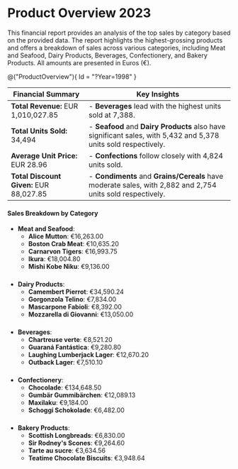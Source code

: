 <style>
    .markdown-body .layout-area:has(.product-overview) {
        margin-bottom: 20px;
    }
</style>

# Product Overview 2023

This financial report provides an analysis of the top sales by category based on the provided data. The report highlights the highest-grossing products and offers a breakdown of sales across various categories, including Meat and Seafood, Dairy Products, Beverages, Confectionery, and Bakery Products. All amounts are presented in Euros (€).

@("ProductOverview"){ Id = "?Year=1998" }

| **Financial Summary**    | **Key Insights** |
|------------------------|-----------------------------------------------------------|
| **Total Revenue:** EUR 1,010,027.85           |  - **Beverages** lead with the highest units sold at 7,388.       |
| **Total Units Sold:** 34,494      | - **Seafood** and **Dairy Products** also have significant sales, with 5,432 and 5,378 units sold respectively.         |
| **Average Unit Price:** EUR 28.96    | - **Confections** follow closely with 4,824 units sold.         |
| **Total Discount Given:** EUR 88,027.85   | - **Condiments** and **Grains/Cereals** have moderate sales, with 2,882 and 2,754 units sold respectively.        |
                      

#### **Sales Breakdown by Category**
- **Meat and Seafood**:
  - **Alice Mutton**: €16,263.00
  - **Boston Crab Meat**: €10,635.20
  - **Carnarvon Tigers**: €16,993.75
  - **Ikura**: €18,004.80
  - **Mishi Kobe Niku**: €9,136.00

###
- **Dairy Products**:
  - **Camembert Pierrot**: €34,590.24
  - **Gorgonzola Telino**: €7,834.00
  - **Mascarpone Fabioli**: €8,392.00
  - **Mozzarella di Giovanni**: €13,050.00

###
- **Beverages**:
  - **Chartreuse verte**: €8,521.20
  - **Guaraná Fantástica**: €9,280.80
  - **Laughing Lumberjack Lager**: €12,670.20
  - **Outback Lager**: €7,510.10
###

- **Confectionery**:
  - **Chocolade**: €134,648.50
  - **Gumbär Gummibärchen**: €12,089.13
  - **Maxilaku**: €9,184.00
  - **Schoggi Schokolade**: €6,482.00

###

- **Bakery Products**:
  - **Scottish Longbreads**: €6,830.00
  - **Sir Rodney's Scones**: €9,264.60
  - **Tarte au sucre**: €3,634.56
  - **Teatime Chocolate Biscuits**: €3,948.64

